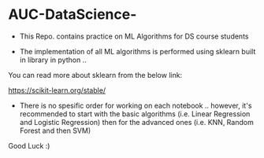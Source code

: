 # AUC-DataScience-
- This Repo. contains practice on ML Algorithms for DS course students

- The implementation of all ML algorithms is performed using sklearn built in library in python .. 

You can read more about sklearn from the below link: 

https://scikit-learn.org/stable/

- There is no spesific order for working on each notebook .. however, it's recommended to start with the basic algorithms (i.e. Linear Regression and Logistic Regression) then for the advanced ones (i.e. KNN, Random Forest and then SVM)


Good Luck :) 
